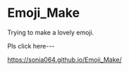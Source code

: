 # Emoji_Make
Trying to make a lovely emoji.

Pls click here---

https://sonia064.github.io/Emoji_Make/
